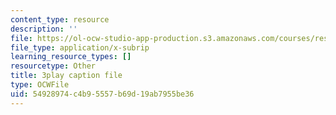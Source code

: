```yaml
---
content_type: resource
description: ''
file: https://ol-ocw-studio-app-production.s3.amazonaws.com/courses/res-9-003-brains-minds-and-machines-summer-course-summer-2015/54928974c4b95557b69d19ab7955be36_IeD8VXfqPyQ.vtt
file_type: application/x-subrip
learning_resource_types: []
resourcetype: Other
title: 3play caption file
type: OCWFile
uid: 54928974-c4b9-5557-b69d-19ab7955be36
---
```

